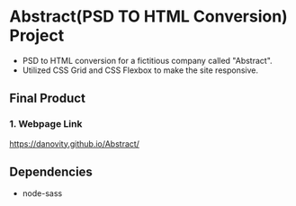 # Abstract(PSD TO HTML Conversion) Project

- PSD to HTML conversion for a fictitious company called "Abstract".
- Utilized CSS Grid and CSS Flexbox to make the site responsive.

## Final Product

### 1. Webpage Link

https://danovity.github.io/Abstract/

## Dependencies

- node-sass
